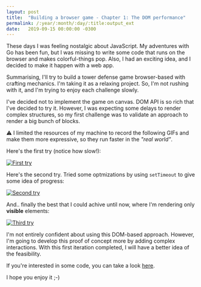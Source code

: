 ```yaml
---
layout: post
title:  "Building a browser game - Chapter 1: The DOM performance"
permalink: /:year/:month/:day/:title:output_ext
date:   2019-09-15 00:00:00 -0300
---
```


These days I was feeling nostalgic about JavaScript. My adventures with Go has been fun, but I was missing to write some code that runs on the browser and makes colorful-things pop. Also, I had an exciting idea, and I decided to make it happen with a web app.

Summarising, I'll try to build a tower defense game browser-based with crafting mechanics. I'm taking it as a relaxing project. So, I'm not rushing with it, and I'm trying to enjoy each challenge slowly.

I've decided not to implement the game on canvas. DOM API is so rich that I've decided to try it. However, I was expecting some delays to render complex structures, so my first challenge was to validate an approach to render a big bunch of blocks. 

⚠️ I limited the resources of my machine to record the following GIFs and make them more expressive, so they run faster in the _"real world"_.

Here's the first try (notice how slow!):

[![First try](/assets/dom-performance-first-try.gif "First try")](/assets/dom-performance-first-try.gif)


Here's the second try. Tried some optmizations by using `setTimeout` to give some idea of progress:

[![Second try](/assets/dom-performance-second-try.gif "Second try")](/assets/dom-performance-second-try.gif)


And.. finally the best that I could achive until now, where I'm rendering only **visible** elements:

[![Third try](/assets/dom-performance-third-try.gif "Third try")](/assets/dom-performance-third-try.gif)

I'm not entirely confident about using this DOM-based approach. However, I'm going to develop this proof of concept more by adding complex interactions. With this first iteration completed, I will have a better idea of the feasibility.

If you're interested in some code, you can take a look [here](https://github.com/karreiro/blocks-performance-test/blob/master/index.js#L132-L150).

I hope you enjoy it ;-)
